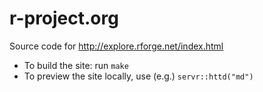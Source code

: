 # r-project.org

Source code for <http://explore.rforge.net/index.html>

* To build the site: run `make`
* To preview the site locally, use (e.g.) `servr::httd("md")`
